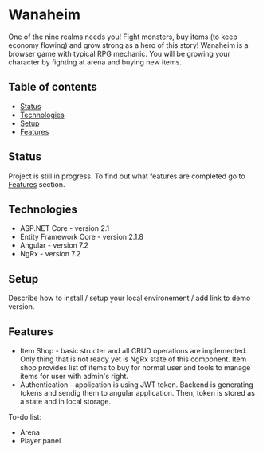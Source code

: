 # Wanaheim
One of the nine realms needs you! Fight monsters, buy items (to keep economy flowing) and grow strong as a hero of this story!
Wanaheim is a browser game with typical RPG mechanic. You will be growing your character by fighting at arena and buying new items.

## Table of contents
* [Status](#status)
* [Technologies](#technologies)
* [Setup](#setup)
* [Features](#features)

## Status
Project is still in progress. To find out what features are completed go to [Features](#features) section.


## Technologies
* ASP.NET Core - version 2.1
* Entity Framework Core - version 2.1.8
* Angular - version 7.2
* NgRx - version 7.2


## Setup
Describe how to install / setup your local environement / add link to demo version.


## Features
* Item Shop - basic structer and all CRUD operations are implemented. Only thing that is not ready yet is NgRx state of this component. Item shop provides list of items to buy for normal user and tools to manage items for user with admin's right.  
* Authentication - application is using JWT token. Backend is generating tokens and sendig them to angular application. Then, token is stored as a state and in local storage. 

To-do list:
* Arena 
* Player panel
